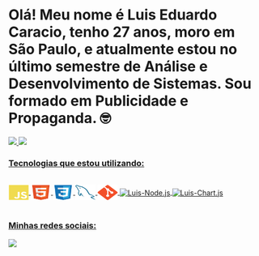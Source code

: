 ### <h1>Olá! Meu nome é Luis Eduardo Caracio, tenho 27 anos, moro em São Paulo, e atualmente estou no último semestre de Análise e Desenvolvimento de Sistemas. Sou formado em Publicidade e Propaganda. 🤓</h1>

 <div>
  <a href="https://github.com/caracio">
  <img height="160em" src="https://github-readme-stats.vercel.app/api?username=caracio&show_icons=true&theme=dark&include_all_commits=true&count_private=true"/>
  <img height="160em" src="https://github-readme-stats.vercel.app/api/top-langs/?username=caracio&layout=compact&langs_count=7&theme=dark"/>
</div>

 ### Tecnologias que estou utilizando:
<div style="display: inline_block"><br>
  <img align="center" alt="Luis-Js" height="30" width="40" src="https://raw.githubusercontent.com/devicons/devicon/master/icons/javascript/javascript-plain.svg">
  <img align="center" alt="Luis-HTML" height="30" width="40" src="https://raw.githubusercontent.com/devicons/devicon/master/icons/html5/html5-original.svg">
  <img align="center" alt="Luis-CSS" height="30" width="40" src="https://raw.githubusercontent.com/devicons/devicon/master/icons/css3/css3-original.svg">
  <img align="center" alt="Luis-Mysql" height="30" width="40" src="https://raw.githubusercontent.com/devicons/devicon/master/icons/mysql/mysql-original.svg">
  <img align="center" alt="Luis-Git" height="30" width="40" src="https://raw.githubusercontent.com/devicons/devicon/master/icons/git/git-original.svg">
  <img align="center" alt="Luis-Node.js" height="30" width="40" src="https://cdn.jsdelivr.net/gh/devicons/devicon/icons/nodejs/nodejs-original.svg">
  <img align="center" alt="Luis-Chart.js" height="30" width="40" src="https://www.scicoding.com/content/images/2021/09/chartjs-logo-1.svg">
</div>
 
<br>
 
 ### Minhas redes sociais:
<div> 
 
  <a href="https://www.linkedin.com/in/eduardo-caraccio-b18ba7158/" target="_blank"><img src="https://img.shields.io/badge/-LinkedIn-%230077B5?style=for-the-badge&logo=linkedin&logoColor=white" target="_blank"></a> 
</div>  
